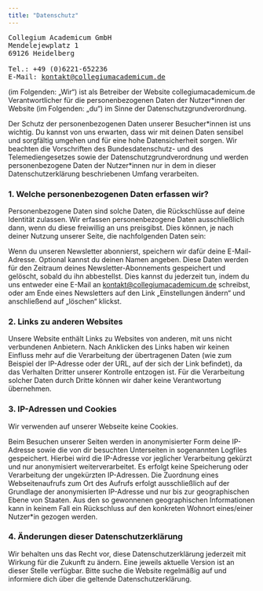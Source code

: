 ```yaml
---
title: "Datenschutz"
---
```


<pre>
Collegium Academicum GmbH
Mendelejewplatz 1
69126 Heidelberg

Tel.: <a href:"tel:+4906221652236">+49 (0)6221-652236</a>
E-Mail: <a href="mailto:kontakt@collegiumacademicum.de">kontakt@collegiumacademicum.de</a>
</pre>

(im Folgenden: „Wir“) ist als Betreiber der Website collegiumacademicum.de Verantwortlicher für die personenbezogenen Daten der Nutzer*innen der Website (im Folgenden: „du“) im Sinne der Datenschutzgrundverordnung.

Der Schutz der personenbezogenen Daten unserer Besucher\*innen ist uns wichtig. Du kannst von uns erwarten, dass wir mit deinen Daten sensibel und sorgfältig umgehen und für eine hohe Datensicherheit sorgen. Wir beachten die Vorschriften des Bundesdatenschutz- und des Telemediengesetzes sowie der Datenschutzgrundverordnung und werden personenbezogene Daten der Nutzer*innen nur in dem in dieser Datenschutzerklärung beschriebenen Umfang verarbeiten.

### 1. Welche personenbezogenen Daten erfassen wir?

Personenbezogene Daten sind solche Daten, die Rückschlüsse auf deine Identität zulassen. Wir erfassen personenbezogene Daten ausschließlich dann, wenn du diese freiwillig an uns preisgibst. Dies können, je nach deiner Nutzung unserer Seite, die nachfolgenden Daten sein:

Wenn du unseren Newsletter abonnierst, speichern wir dafür deine E-Mail-Adresse. Optional kannst du deinen Namen angeben. Diese Daten werden für den Zeitraum deines Newsletter-Abonnements gespeichert und gelöscht, sobald du ihn abbestellst. Dies kannst du jederzeit tun, indem du uns entweder eine E-Mail an kontakt@collegiumacademicum.de schreibst, oder am Ende eines Newsletters auf den Link „Einstellungen ändern“ und anschließend auf „löschen“ klickst.

### 2. Links zu anderen Websites

Unsere Website enthält Links zu Websites von anderen, mit uns nicht verbundenen Anbietern. Nach Anklicken des Links haben wir keinen Einfluss mehr auf die Verarbeitung der übertragenen Daten (wie zum Beispiel der IP-Adresse oder der URL, auf der sich der Link befindet), da das Verhalten Dritter unserer Kontrolle entzogen ist. Für die Verarbeitung solcher Daten durch Dritte können wir daher keine Verantwortung übernehmen.

### 3. IP-Adressen und Cookies

Wir verwenden auf unserer Webseite keine Cookies.

Beim Besuchen unserer Seiten werden in anonymisierter Form deine IP-Adresse sowie die von dir besuchten Unterseiten in sogenannten Logfiles gespeichert. Hierbei wird die IP-Adresse vor jeglicher Verarbeitung gekürzt und nur anonymisiert weiterverarbeitet. Es erfolgt keine Speicherung oder Verarbeitung der ungekürzten IP-Adressen. Die Zuordnung eines Webseitenaufrufs zum Ort des Aufrufs erfolgt ausschließlich auf der Grundlage der anonymisierten IP-Adresse und nur bis zur geographischen Ebene von Staaten. Aus den so gewonnenen geographischen Informationen kann in keinem Fall ein Rückschluss auf den konkreten Wohnort eines/einer Nutzer*in gezogen werden.

### 4. Änderungen dieser Datenschutzerklärung

Wir behalten uns das Recht vor, diese Datenschutzerklärung jederzeit mit Wirkung für die Zukunft zu ändern. Eine jeweils aktuelle Version ist an dieser Stelle verfügbar. Bitte suche die Website regelmäßig auf und informiere dich über die geltende Datenschutzerklärung.
